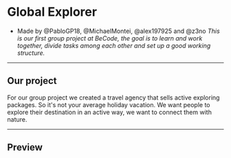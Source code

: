 # Global Explorer
- Made by @PabloGP18, @MichaelMontei, @alex197925 and @z3no
*This is our first group project at BeCode, the goal is to learn and work together, divide tasks among each other and set up a good working structure.*

---

## Our project
For our group project we created a travel agency that sells active exploring packages.
So it's not your average holiday vacation. We want people to explore their destination in an active way, we want to connect them with nature.

---

## Preview
